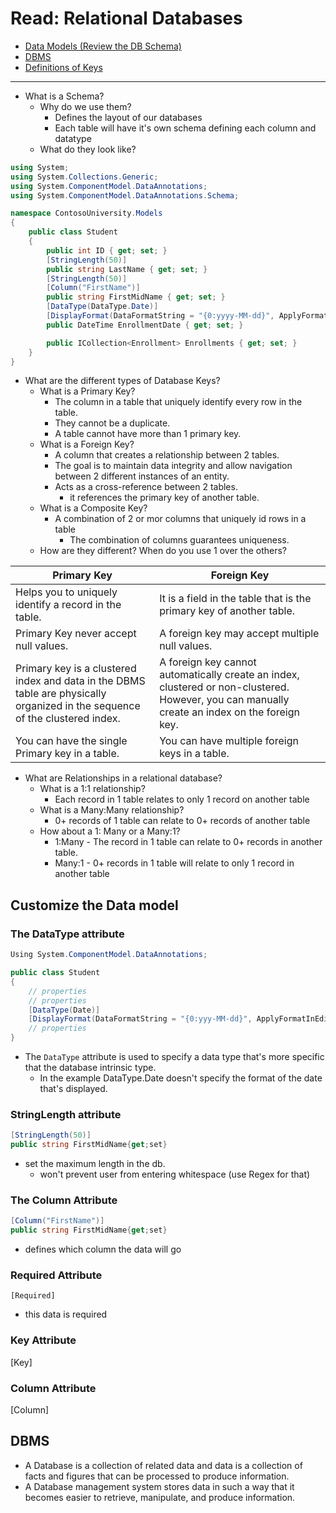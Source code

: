 # Read: Relational Databases

- [Data Models (Review the DB Schema)](https://docs.microsoft.com/en-us/aspnet/core/data/ef-mvc/complex-data-model?view=aspnetcore-2.0)
- [DBMS](https://www.tutorialspoint.com/dbms/dbms_overview.htm)
- [Definitions of Keys](https://www.guru99.com/dbms-keys.html#:~:text=Summary&text=Seven%20Types%20of%20DBMS%20keys,identifies%20rows%20in%20a%20table.&text=Primary%20Key%20never%20accept%20null%20values%20while%20a,may%20accept%20multiple%20null%20values.)

---

- What is a Schema?
    - Why do we use them?
        - Defines the layout of our databases
        - Each table will have it's own schema defining each column and datatype
    - What do they look like?
``` C#
using System;
using System.Collections.Generic;
using System.ComponentModel.DataAnnotations;
using System.ComponentModel.DataAnnotations.Schema;

namespace ContosoUniversity.Models
{
    public class Student
    {
        public int ID { get; set; }
        [StringLength(50)]
        public string LastName { get; set; }
        [StringLength(50)]
        [Column("FirstName")]
        public string FirstMidName { get; set; }
        [DataType(DataType.Date)]
        [DisplayFormat(DataFormatString = "{0:yyyy-MM-dd}", ApplyFormatInEditMode = true)]
        public DateTime EnrollmentDate { get; set; }

        public ICollection<Enrollment> Enrollments { get; set; }
    }
}
```
- What are the different types of Database Keys?
    - What is a Primary Key?
        - The column in a table that uniquely identify every row in the table.
        - They cannot be a duplicate. 
        - A table cannot have more than 1 primary key.
    - What is a Foreign Key?
        - A column that creates a relationship between 2 tables.
        - The goal is to maintain data integrity and allow navigation between 2 different instances of an entity.
        - Acts as a cross-reference between 2 tables.
            - it references the primary key of another table. 
    - What is a Composite Key?
        - A combination of 2 or mor columns that uniquely id rows in a table
            - The combination of columns guarantees uniqueness.
    - How are they different? When do you use 1 over the others?
    
Primary Key |	Foreign Key
--- | ---
Helps you to uniquely identify a record in the table. |	It is a field in the table that is the primary key of another table.
Primary Key never accept null values. |	A foreign key may accept multiple null values.
Primary key is a clustered index and data in the DBMS table are physically organized in the sequence of the clustered index. |	A foreign key cannot automatically create an index, clustered or non-clustered. However, you can manually create an index on the foreign key.
You can have the single Primary key in a table. |	You can have multiple foreign keys in a table.
- What are Relationships in a relational database?
    - What is a 1:1 relationship?
        - Each record in 1 table relates to only 1 record on another table
    - What is a Many:Many relationship?
        - 0+ records of 1 table can relate to 0+ records of another table
    - How about a 1: Many or a Many:1?
        - 1:Many - The record in 1 table can relate to 0+ records in another table. 
        - Many:1 - 0+ records in 1 table will relate to only 1 record in another table


## Customize the Data model
### The DataType attribute
``` C#
Using System.ComponentModel.DataAnnotations;

public class Student
{
    // properties
    // properties
    [DataType(Date)]
    [DisplayFormat(DataFormatString = "{0:yyy-MM-dd}", ApplyFormatInEditMode = true)]
    // properties
}
```
- The `DataType` attribute is used to specify a data type that's more specific that the database intrinsic type. 
    - In the example DataType.Date doesn't specify the format of the date that's displayed. 
### StringLength attribute
``` C#
[StringLength(50)]
public string FirstMidName{get;set}
```
- set the maximum length in the db.
    - won't prevent user from entering whitespace (use Regex for that)

### The Column Attribute
```C#
[Column("FirstName")]
public string FirstMidName{get;set}
```
- defines which column the data will go
### Required Attribute
`[Required]`
- this data is required

### Key Attribute
[Key]
### Column Attribute
[Column]

## DBMS
- A Database is a collection of related data and data is a collection of facts and figures that can be processed to produce information.
- A Database management system stores data in such a way that it becomes easier to retrieve, manipulate, and produce information.